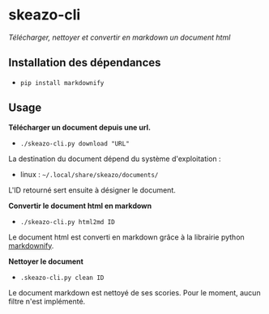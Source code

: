 # skeazo-cli

_Télécharger, nettoyer et convertir en markdown un document html_

## Installation des dépendances

- `pip install markdownify`

## Usage

**Télécharger un document depuis une url.**

- `./skeazo-cli.py download "URL"`

La destination du document dépend du système d'exploitation :

- linux : `~/.local/share/skeazo/documents/`

L'ID retourné sert ensuite à désigner le document.

**Convertir le document html en markdown**

- `./skeazo-cli.py html2md ID`

Le document html est converti en markdown grâce à la librairie python [markdownify](https://pypi.org/project/markdownify/).

**Nettoyer le document**

- `.skeazo-cli.py clean ID`

Le document markdown est nettoyé de ses scories. Pour le moment, aucun filtre n'est implémenté.